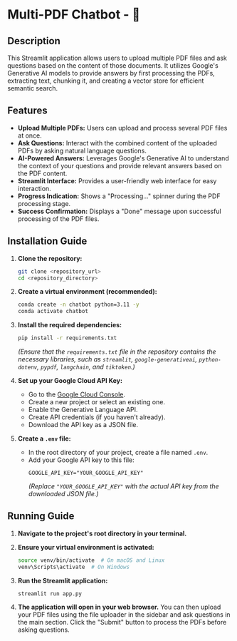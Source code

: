 # Multi-PDF Chatbot - 🤖

## Description

This Streamlit application allows users to upload multiple PDF files and ask questions based on the content of those documents. It utilizes Google's Generative AI models to provide answers by first processing the PDFs, extracting text, chunking it, and creating a vector store for efficient semantic search.

## Features

- **Upload Multiple PDFs:** Users can upload and process several PDF files at once.
- **Ask Questions:** Interact with the combined content of the uploaded PDFs by asking natural language questions.
- **AI-Powered Answers:** Leverages Google's Generative AI to understand the context of your questions and provide relevant answers based on the PDF content.
- **Streamlit Interface:** Provides a user-friendly web interface for easy interaction.
- **Progress Indication:** Shows a "Processing..." spinner during the PDF processing stage.
- **Success Confirmation:** Displays a "Done" message upon successful processing of the PDF files.

## Installation Guide

1.  **Clone the repository:**
    ```bash
    git clone <repository_url>
    cd <repository_directory>
    ```

2.  **Create a virtual environment (recommended):**
    ```bash
    conda create -n chatbot python=3.11 -y
    conda activate chatbot
    ```

3.  **Install the required dependencies:**
    ```bash
    pip install -r requirements.txt
    ```
    *(Ensure that the `requirements.txt` file in the repository contains the necessary libraries, such as `streamlit`, `google-generativeai`, `python-dotenv`, `pypdf`, `langchain`, and `tiktoken`.)*

4.  **Set up your Google Cloud API Key:**
    - Go to the [Google Cloud Console](https://console.cloud.google.com/).
    - Create a new project or select an existing one.
    - Enable the Generative Language API.
    - Create API credentials (if you haven't already).
    - Download the API key as a JSON file.

5.  **Create a `.env` file:**
    - In the root directory of your project, create a file named `.env`.
    - Add your Google API key to this file:
      ```
      GOOGLE_API_KEY="YOUR_GOOGLE_API_KEY"
      ```
      *(Replace `"YOUR_GOOGLE_API_KEY"` with the actual API key from the downloaded JSON file.)*

## Running Guide

1.  **Navigate to the project's root directory in your terminal.**

2.  **Ensure your virtual environment is activated:**
    ```bash
    source venv/bin/activate  # On macOS and Linux
    venv\Scripts\activate  # On Windows
    ```

3.  **Run the Streamlit application:**
    ```bash
    streamlit run app.py
    ```

4.  **The application will open in your web browser.** You can then upload your PDF files using the file uploader in the sidebar and ask questions in the main section. Click the "Submit" button to process the PDFs before asking questions.
